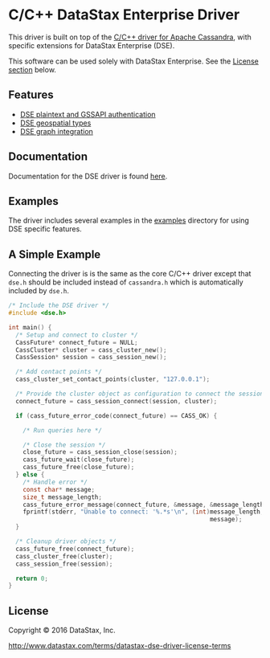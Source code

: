 # C/C++ DataStax Enterprise Driver

This driver is built on top of the [C/C++ driver for Apache
Cassandra][cpp-driver], with specific extensions for DataStax Enterprise (DSE).

This software can be used solely with DataStax Enterprise. See the [License
section](#licence) below.

## Features

* [DSE plaintext and GSSAPI authentication](http://docs.datastax.com/en/developer/cpp-driver-dse/1.0/features/authentication/)
* [DSE geospatial types](http://docs.datastax.com/en/developer/cpp-driver-dse/1.0/features/geotypes/)
* [DSE graph integration](http://docs.datastax.com/en/developer/cpp-driver-dse/1.0/features/graph/)

## Documentation

Documentation for the DSE driver is found [here](cpp-driver-dse).

## Examples

The driver includes several examples in the [examples](examples) directory for
using DSE specific features.

## A Simple Example

Connecting the driver is is the same as the core C/C++ driver except that
`dse.h` should be included instead of `cassandra.h` which is automatically
included by `dse.h`.

```c
/* Include the DSE driver */
#include <dse.h>

int main() {
  /* Setup and connect to cluster */
  CassFuture* connect_future = NULL;
  CassCluster* cluster = cass_cluster_new();
  CassSession* session = cass_session_new();

  /* Add contact points */
  cass_cluster_set_contact_points(cluster, "127.0.0.1");

  /* Provide the cluster object as configuration to connect the session */
  connect_future = cass_session_connect(session, cluster);

  if (cass_future_error_code(connect_future) == CASS_OK) {

    /* Run queries here */

    /* Close the session */
    close_future = cass_session_close(session);
    cass_future_wait(close_future);
    cass_future_free(close_future);
  } else {
    /* Handle error */
    const char* message;
    size_t message_length;
    cass_future_error_message(connect_future, &message, &message_length);
    fprintf(stderr, "Unable to connect: '%.*s'\n", (int)message_length,
                                                        message);
  }

  /* Cleanup driver objects */
  cass_future_free(connect_future);
  cass_cluster_free(cluster);
  cass_session_free(session);

  return 0;
}
```

## License

Copyright &copy; 2016 DataStax, Inc.

http://www.datastax.com/terms/datastax-dse-driver-license-terms

[cpp-driver]: http://datastax.github.io/cpp-driver/
[cpp-driver-dse]: http://datastax.github.io/cpp-driver-dse
